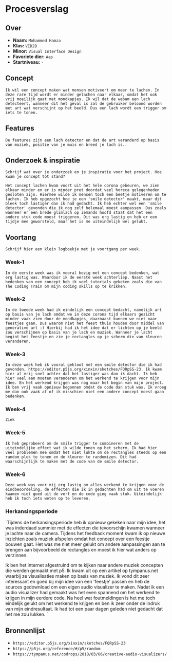 <!-- Vergeet je niet de comments uit te zetten voordat je begint met typen? 💬 -->

# Procesverslag

## Over
* **Naam:** `Mohammed Hamza`
* **Klas:** `VID2B`
* **Minor:** `Visual Interface Design`
* **Favoriete dier:** `Aap`
* **Startniveau:** `-`

## Concept

`Ik wil een concept maken wat mensen motiveert om meer te lachen. In deze rare tijd wordt er minder gelachen naar elkaar, omdat het ook vrij moeilijk gaat met mondkapjes. Ik wil dat de webam een lach detecteert, wanneer dit het geval is zal de gebruiker beloond worden met art wat verschijnt op het beeld. Dus een lach wordt een trigger om iets te tonen.`

## Features

`De features zijn een lach detector en dat de art veranderd op basis van muziek, positie van je muis en breed je lach is..`

## Onderzoek & inspiratie
`Schrijf wat over je onderzoek en je inspiratie voor het project. Hoe kwam je concept tot stand?`

`Het concept lachen kwam voort uit het hele corona gebeuren, we zien elkaar minder en er is minder pret doordat veel horeca gelegenheden gesloten zijn. Hiermee wilde ik mensen toch een beetje motiveren om te lachen. Ik heb opgezocht hoe je een 'smile detector' maakt, maar dit bleek toch lastiger dan ik had gedacht. Ik heb echter wel een 'smile detector' gevonden die ik nog zelf helemaal moest aanpassen. Dus zoals wanneer er een brede glimlach op iemands hoofd staat dat het een andere stuk code moest triggeren. Dit was erg lastig en heb er een tijdje mee geworsteld, maar het is me uiteindelijk wel gelukt.`

## Voortang

`Schrijf hier een klein logboekje met je voortgang per week.`

### Week-1
`In de eerste week was ik vooral bezig met een concept bedenken, wat erg lastig was. Waardoor ik de eerste week achterliep. Naast het bedenken van een concept heb ik veel tutorials gekeken zoals die van The Coding Train om mijn coding skills op te krikken.`

### Week-2
`In de tweede week had ik eindelijk een concept bedacht, namelijk art op basis van je lach omdat we in deze corona tijd elkaars gezicht minder vaak zien door de mondkapjes, daarnaast kunnen we niet naar feestjes gaan. Dus waarom niet het feest thuis houden door middel van generative art :) Hierbij had ik het idee dat er lichten op je beeld zou verschijnen op basis van je lach en muziek. Wanneer je lacht begint het feestje en zie je rectangles op je scherm die van kleuren veranderen.`

### Week-3
`In deze week heb ik vooral gekloot met een smile detector die ik had gevonden, https://editor.p5js.org/xinxin/sketches/FQRpSS-23. Ik kwam hier al vrij snel achter dat het lastiger was dan ik dacht. Ik heb hier veel aan moeten veranderen om het werkend te krijgen voor mijn idee. En het werkend krijgen was nog maar het begin van mijn project. Ik ben vrij vaak opnieuw begonnen omdat de code dan stuk was. Ik vroeg me dan ook vaak af of ik misschien niet een andere concept moest gaan bedenken.`

### Week-4
`Ziek`

### Week-5
`Ik heb geprobeerd om de smile trigger te combineren met de uiteindelijke effect wat ik wilde tonen op het scherm. Ik had hier veel problemen mee omdat het niet lukte om de rectangles steeds op een random plek te tonen en de kleuren te randomizen. Dit had waarschijnlijk te maken met de code van de smile detector.`

### Week-6
`Deze week was voor mij erg lastig om alles werkend te krijgen voor de eindbeoordeling, de effecten die ik in gedachten had om uit te voeren kwamen niet goed uit de verf en de code ging vaak stuk. Uiteindelijk heb ik toch iets weten op te leveren.`

### Herkansingsperiode
`Tijdens de herkansingsperiode heb ik opnieuw gekeken naar mijn idee, het was inderdaad summier met de effecten die tevoorschijn kwamen wanneer je lachte naar de camera. Tijdens het feedback moment kwam ik op nieuwe inzichten zoals muziek afspelen omdat het concept over een feestje bouwen gaat. Het was me niet meer gelukt om andere aanpassingen aan te brengen aan bijvoorbeeld de rectangles en moest ik hier wat anders op verzinnen.

Ik ben het internet afgestruind om te kijken naar andere muziek concepten die werden gemaakt met p5. Ik kwam uit op een artikel op tympanus.net waarbij ze visualisaties maken op basis van muziek. Ik vond dit zeer interessant en goed bij mijn idee van een 'feestje' passen en heb de sources gedownload om een eigen audio visualizer te maken. Nadat ik een audio visualizer had gemaakt was het even spannend om het werkend te krijgen in mijn eerdere code. Na heel wat foutmeldingen is het me toch eindelijk gelukt om het werkend te krijgen en ben ik zeer onder de indruk van mijn eindresultaat. Ik had tot een paar dagen geleden niet gedacht dat het me zou lukken. `


## Bronnenlijst

* `https://editor.p5js.org/xinxin/sketches/FQRpSS-23`
* `https://p5js.org/reference/#/p5/random`
* `https://tympanus.net/codrops/2018/03/06/creative-audio-visualizers/`